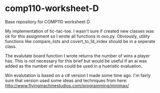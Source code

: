 # comp110-worksheet-D
Base repository for COMP110 worksheet D

My implementation of tic-tac-toe. I wasn't sure if created new classes was ok for this assignment so I wrote all functions in oxo.py. Obviously, utility functions like compare_lists and covert_to_1d_index should be in a seperate class.  


The evalutate board function I wrote returns the number of wins a player has. This is not necessary for this brief but would be useful if an ai was added as the number of wins could be used in a hueristic evaluation.  


Win evalutation is based on a c# version I made some time ago. I'm fairly sure that version used some ideas and techniques from here: http://www.flyingmachinestudios.com/programming/minimax/
